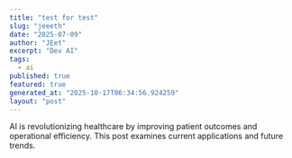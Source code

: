 ```yaml
---
title: "test for test"
slug: "jeeeth"
date: "2025-07-09"
author: "JEet"
excerpt: "Dev AI"
tags:
  - ai
published: true
featured: true
generated_at: "2025-10-17T06:34:56.924259"
layout: "post"
---
```


AI is revolutionizing healthcare by improving patient outcomes and operational efficiency. This post examines current applications and future trends.